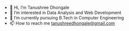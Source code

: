 - 👋 Hi, I’m Tanushree Dhongale
- 👀 I’m interested in Data Analysis and Web Development
- 🌱 I’m currently pursuing B.Tech in Computer Engineering
- 📫 How to reach me tanushreedhongale@gmail.com 

<!---
tannu16/tannu16 is a ✨ special ✨ repository because its `README.md` (this file) appears on your GitHub profile.
You can click the Preview link to take a look at your changes.
--->

